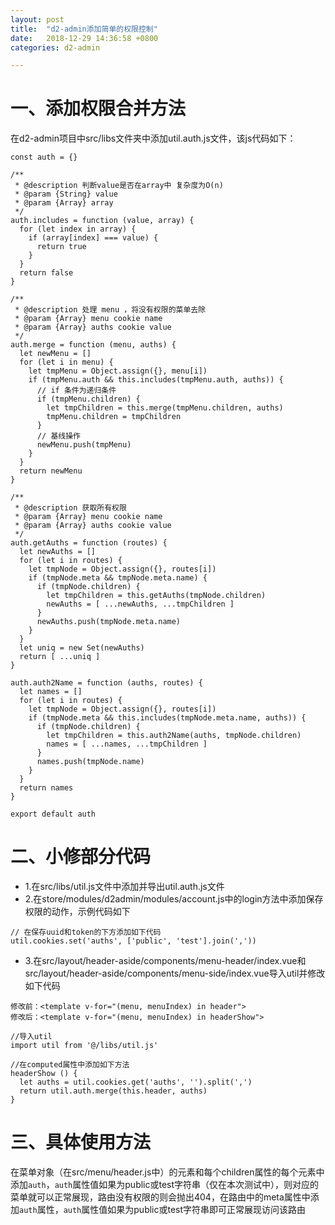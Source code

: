 ```yaml
---
layout: post
title:  "d2-admin添加简单的权限控制"
date:   2018-12-29 14:36:58 +0800
categories: d2-admin

---
```


# 一、添加权限合并方法

在d2-admin项目中src/libs文件夹中添加util.auth.js文件，该js代码如下：


```
const auth = {}

/**
 * @description 判断value是否在array中 复杂度为O(n)
 * @param {String} value
 * @param {Array} array
 */
auth.includes = function (value, array) {
  for (let index in array) {
    if (array[index] === value) {
      return true
    }
  }
  return false
}

/**
 * @description 处理 menu ，将没有权限的菜单去除
 * @param {Array} menu cookie name
 * @param {Array} auths cookie value
 */
auth.merge = function (menu, auths) {
  let newMenu = []
  for (let i in menu) {
    let tmpMenu = Object.assign({}, menu[i])
    if (tmpMenu.auth && this.includes(tmpMenu.auth, auths)) {
      // if 条件为递归条件
      if (tmpMenu.children) {
        let tmpChildren = this.merge(tmpMenu.children, auths)
        tmpMenu.children = tmpChildren
      }
      // 基线操作
      newMenu.push(tmpMenu)
    }
  }
  return newMenu
}

/**
 * @description 获取所有权限
 * @param {Array} menu cookie name
 * @param {Array} auths cookie value
 */
auth.getAuths = function (routes) {
  let newAuths = []
  for (let i in routes) {
    let tmpNode = Object.assign({}, routes[i])
    if (tmpNode.meta && tmpNode.meta.name) {
      if (tmpNode.children) {
        let tmpChildren = this.getAuths(tmpNode.children)
        newAuths = [ ...newAuths, ...tmpChildren ]
      }
      newAuths.push(tmpNode.meta.name)
    }
  }
  let uniq = new Set(newAuths)
  return [ ...uniq ]
}

auth.auth2Name = function (auths, routes) {
  let names = []
  for (let i in routes) {
    let tmpNode = Object.assign({}, routes[i])
    if (tmpNode.meta && this.includes(tmpNode.meta.name, auths)) {
      if (tmpNode.children) {
        let tmpChildren = this.auth2Name(auths, tmpNode.children)
        names = [ ...names, ...tmpChildren ]
      }
      names.push(tmpNode.name)
    }
  }
  return names
}

export default auth

```

# 二、小修部分代码

- 1.在src/libs/util.js文件中添加并导出util.auth.js文件
- 2.在store/modules/d2admin/modules/account.js中的login方法中添加保存权限的动作，示例代码如下

```
// 在保存uuid和token的下方添加如下代码
util.cookies.set('auths', ['public', 'test'].join(','))
```

- 3.在src/layout/header-aside/components/menu-header/index.vue和src/layout/header-aside/components/menu-side/index.vue导入util并修改如下代码

```
修改前：<template v-for="(menu, menuIndex) in header">
修改后：<template v-for="(menu, menuIndex) in headerShow">

//导入util
import util from '@/libs/util.js'

//在computed属性中添加如下方法
headerShow () {
  let auths = util.cookies.get('auths', '').split(',')
  return util.auth.merge(this.header, auths)
}
```

# 三、具体使用方法

在菜单对象（在src/menu/header.js中）的元素和每个children属性的每个元素中添加`auth`，`auth`属性值如果为public或test字符串（仅在本次测试中），则对应的菜单就可以正常展现，路由没有权限的则会抛出404，在路由中的meta属性中添加`auth`属性，`auth`属性值如果为public或test字符串即可正常展现访问该路由